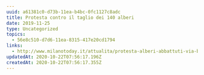 ```yaml
---
uuid: a61381c0-d73b-11ea-b4bc-0fc1127c8adc
title: Protesta contro il taglio dei 140 alberi
date: 2019-11-25
type: Uncategorized
topics:
  - 56e8c510-d7d6-11ea-8315-417e20cd1794
links:
  - http://www.milanotoday.it/attualita/protesta-alberi-abbattuti-via-bassini.html
updatedAt: 2020-10-22T07:56:17.196Z
createdAt: 2020-10-22T07:56:17.355Z
---
```

